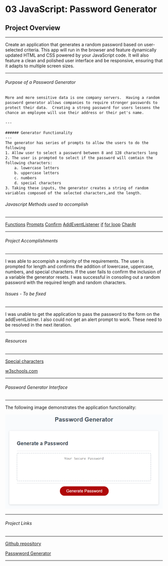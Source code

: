 # 03 JavaScript: Password Generator

## Project Overview
---
Create an application that generates a random password based on user-selected criteria. This app will run in the browser and feature dynamically updated HTML and CSS powered by your JavaScript code. It will also feature a clean and polished user interface and be responsive, ensuring that it adapts to multiple screen sizes.

---

###### Purpose of a Password Generator 
```
More and more sensitive data is one company servers.  Having a random password generator allows companies to require stronger passwords to protect their data.  Creating a strong password for users lessens the chance an employee will use their address or their pet's name.

---

###### Generator Functionality
---
The generator has series of prompts to allow the users to do the following
1. Allow user to select a password between 8 and 128 characters long
2. The user is prompted to select if the password will comtain the following characters:
    a. lowercase letters
    b. uppercase letters
    c. numbers
    d. special characters
3. Taking these inputs, the generator creates a string of random variables composed of the selected characters,and the length.  

```
###### Javascript Methods used to accomplish
---
[Functions](https://www.w3schools.com/jsref/met_win_prompt.asp)
[Prompts](https://www.w3schools.com/jsref/met_win_prompt.asp)
[Confirm](https://www.w3schools.com/jsref/met_win_confirm.asp)
[AddEventListener](https://www.w3schools.com/jsref/met_element_addeventlistener.asp)
[if](https://www.w3schools.com/js/js_if_else.asp)
[for loop](https://www.w3schools.com/js/js_loop_for.asp)
[CharAt](https://www.w3schools.com/JSREF/jsref_charat.asp)

---

###### Project Accomplishments
---
I was able to accompish a majority of the requirements.  The user is prompted for length and confirms the addition of lowercase, uppercase, numbers, and special characters.  If the user fails to confirm the inclusion of a variable the generator resets.  I was successful in consoling out a random password with the required length and random characters.

###### Issues - To be fixed
---
I was unable to get the application to pass the password to the form on the addEventListner.  I also could not get an alert prompt to work.  These need to be resolved in the next iteration.

---

###### Resources
---
[Special characters](https://www.owasp.org/index.php/Password_special_characters/)

[w3schools.com](https://www.w3schools.com/)

---

###### Password Generator Interface
---
The following image demonstrates the application functionality:

![password generator demo](./Assets/03-javascript-homework-demo.png)

---

###### Project Links
---
[Github repository](https://github.com/eaborden/passwordgenerator)

[Passwword Generator](https://eaborden.github.io//passwordgenerator/Develop/index.html)

- - -
